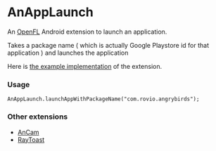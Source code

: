 AnAppLaunch
==============
An [OpenFL][1] Android extension to launch an application.

 Takes a package name ( which is actually Google Playstore id for that application ) and launches the application

Here is [the example implementation][ExampleImp] of the extension.

### Usage
```
AnAppLaunch.launchAppWithPackageName("com.rovio.angrybirds");
```

### Other extensions
 - [AnCam][4]
 - [RayToast][5]










[1]: http://www.openfl.org/
[2]: https://player03.com/2014/08/09/openfl-extensions/
[3]: https://docs.oracle.com/javase/7/docs/technotes/guides/jni/spec/types.html

[4]: https://github.com/saumya/AnCam
[5]: https://github.com/saumya/RayToast

[ExampleImp]: https://github.com/saumya/OpenFL-AnExt
